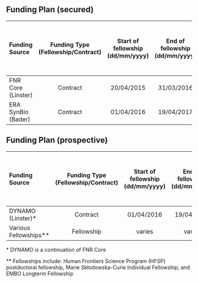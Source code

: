 ## Funding Plan (secured)  
| Funding Source | Funding Type (Fellowship/Contract)| Start of fellowship (dd/mm/yyyy)| End of fellowship (dd/mm/yyyy)| Income per month from funding source (€)| EMBL Topping up per month (€) |
| :------------|:-------------:| :-----:|:-------------:|:-------------:|:-------------:|
| FNR Core (Linster)  | Contract | 20/04/2015 |31/03/2016 |€2831.03 |€325.56 |
| ERA SynBio (Bader)  | Contract | 01/04/2016 |19/04/2017 |€3114.13 |€325.56 |


## Funding Plan (prospective)  
| Funding Source | Funding Type (Fellowship/Contract)| Start of fellowship (dd/mm/yyyy)| End of fellowship (dd/mm/yyyy)| Income per month from funding source (€)| EMBL Topping up per month (€) |
| :------------|:-------------:| :-----:|:-------------:|:-------------:|:-------------:|
| DYNAMO (Linster)\*  | Contract | 01/04/2016 |19/04/2017 |€3114.13 |€325.56 |
| Various Fellowships\*\*  | Fellowship | varies |varies |varies |varies |

\* DYNAMO is a continuation of FNR Core

\*\* Fellowships include: Human Frontiers Science Program  (HFSP) postdoctoral fellowship, Marie Skłodowska-Curie Individual Fellowship, and EMBO Longterm Fellowship

